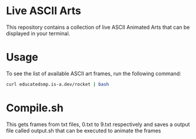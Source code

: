 # Live ASCII Arts
This repository contains a collection of live ASCII Animated Arts that can be displayed in your terminal.

# Usage
To see the list of available ASCII art frames, run the following command:
```bash
curl educatedsmp.is-a.dev/rocket | bash
```

# Compile.sh
This gets frames from txt files, 0.txt to 9.txt respectively and saves a output file called output.sh that can be executed to animate the frames
